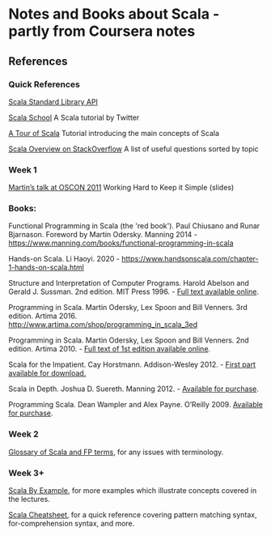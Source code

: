 # Notes and Books about Scala - partly from Coursera notes

## References

### Quick References
[Scala Standard Library API](http://www.scala-lang.org/api/)

[Scala School](http://twitter.github.com/scala_school/) A Scala tutorial by Twitter

[A Tour of Scala](https://docs.scala-lang.org/tour/tour-of-scala.html) Tutorial introducing the main concepts of Scala

[Scala Overview on StackOverflow](http://stackoverflow.com/tags/scala/info) A list of useful questions sorted by topic

### Week 1
[Martin’s talk at OSCON 2011](http://www.youtube.com/watch?v=3jg1AheF4n0) Working Hard to Keep it Simple (slides)

### Books:

Functional Programming in Scala (the 'red book'). Paul Chiusano and Runar Bjarnason. Foreword by Martin Odersky. Manning 2014 - https://www.manning.com/books/functional-programming-in-scala

Hands-on Scala. Li Haoyi. 2020 - https://www.handsonscala.com/chapter-1-hands-on-scala.html

Structure and Interpretation of Computer Programs. Harold Abelson and Gerald J. Sussman. 2nd edition. MIT Press 1996. - [Full text available online](http://mitpress.mit.edu/sicp/).

Programming in Scala. Martin Odersky, Lex Spoon and Bill Venners. 3rd edition. Artima 2016. http://www.artima.com/shop/programming_in_scala_3ed

Programming in Scala. Martin Odersky, Lex Spoon and Bill Venners. 2nd edition. Artima 2010. - [Full text of 1st edition available online](http://www.artima.com/pins1ed/).

Scala for the Impatient. Cay Horstmann. Addison-Wesley 2012. - [First part available for download.](http://typesafe.com/resources/scala-for-the-impatient)

Scala in Depth. Joshua D. Suereth. Manning 2012. - [Available for purchase](http://www.manning.com/suereth/).

Programming Scala. Dean Wampler and Alex Payne. O’Reilly 2009. [Available for purchase](http://shop.oreilly.com/product/9780596155964.do).

### Week 2
[Glossary of Scala and FP terms](http://docs.scala-lang.org/glossary/), for any issues with terminology.

### Week 3+
[Scala By Example](https://www.scala-lang.org/old/sites/default/files/linuxsoft_archives/docu/files/ScalaByExample.pdf), for more examples which illustrate concepts covered in the lectures.

[Scala Cheatsheet](http://docs.scala-lang.org/cheatsheets/), for a quick reference covering pattern matching syntax, for-comprehension syntax, and more.
